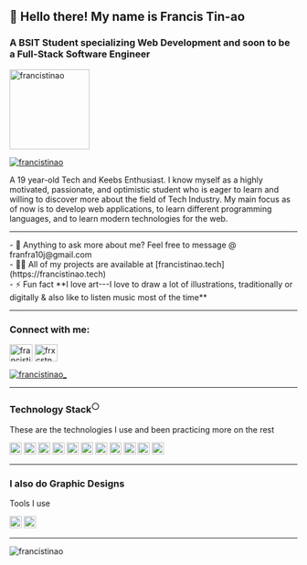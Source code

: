 <h2>👋 Hello there! My name is Francis Tin-ao</h2>
<h3>A BSIT Student specializing Web Development and soon to be a Full-Stack Software Engineer</h3>

<p> <img src="https://komarev.com/ghpvc/?username=francistinao&label=Profile%20views&color=0e75b6&style=flat" alt="francistinao" width="140"/> </p>

<p> <a href="https://github.com/ryo-ma/github-profile-trophy"><img src="https://github-profile-trophy.vercel.app/?username=francistinao" alt="francistinao" /></a> </p>

<p> A 19 year-old Tech and Keebs Enthusiast. I know myself as a highly motivated, passionate, and optimistic student who is eager to learn and willing to discover more about the field of Tech Industry. My main focus as of now is to develop web applications, to learn different programming languages, and to learn modern technologies for the web. </p>
<hr>
- 💬 Anything to ask more about me? Feel free to message @ franfra10j@gmail.com <br>
- 👨‍💻 All of my projects are available at [francistinao.tech](https://francistinao.tech) <br>
- ⚡ Fun fact **I love art---I love to draw a lot of illustrations, traditionally or digitally & also like to listen music most of the time**
<hr>
<h3 align="left">Connect with me:</h3>
<p align="left">
<a href="https://linkedin.com/in/francis-tin-ao-10050412a/" target="blank"><img align="center" src="https://raw.githubusercontent.com/rahuldkjain/github-profile-readme-generator/master/src/images/icons/Social/linked-in-alt.svg" alt="francistinao" height="30" width="40" /></a>
<a href="https://fb.com/frncstnao" target="blank"><img align="center" src="https://raw.githubusercontent.com/rahuldkjain/github-profile-readme-generator/master/src/images/icons/Social/facebook.svg" alt="frxcstn" height="30" width="40" /></a>
</p>
<p> <a href="https://twitter.com/francistinao_" target="blank"><img src="https://img.shields.io/twitter/follow/francistinao_?logo=twitter&style=for-the-badge" alt="francistinao_" /></a> </p>
<hr>
<h3 align="left">Technology Stack<sup>⚪<sup></h3>
<p>These are the technologies I use and been practicing more on the rest<p>
<a href="https://en.wikipedia.org/wiki/C_(programming_language)" title="C"><img src="https://github.com/get-icon/geticon/raw/master/icons/c.svg" alt="C" width="21px" height="21px"></a>
<a href="https://isocpp.org/" title="C++"><img src="https://github.com/get-icon/geticon/raw/master/icons/c-plusplus.svg" alt="C++" width="21px" height="21px"></a>
<a href="https://www.w3.org/TR/html5/" title="HTML5"><img src="https://github.com/get-icon/geticon/raw/master/icons/html-5.svg" alt="HTML5" width="21px" height="21px"></a>
<a href="https://www.w3.org/TR/CSS/" title="CSS3"><img src="https://github.com/get-icon/geticon/raw/master/icons/css-3.svg" alt="CSS3" width="21px" height="21px"></a>
<a href="https://developer.mozilla.org/en-US/docs/Web/JavaScript" title="JavaScript"><img src="https://github.com/get-icon/geticon/raw/master/icons/javascript.svg" alt="JavaScript" width="21px" height="21px"></a>
<a href="https://sass-lang.com/" title="Sass"><img src="https://github.com/get-icon/geticon/raw/master/icons/sass.svg" alt="Sass" width="21px" height="21px"></a>
<a href="https://getbootstrap.com/" title="Bootstrap"><img src="https://github.com/get-icon/geticon/raw/master/icons/bootstrap.svg" alt="Bootstrap" width="21px" height="21px"></a>
<a href="https://tailwindcss.com/" title="Tailwind CSS"><img src="https://github.com/get-icon/geticon/raw/master/icons/tailwindcss-icon.svg" alt="Tailwind CSS" width="21px" height="21px"></a>
 <a href="https://nodejs.org/" title="Node.js"><img src="https://github.com/get-icon/geticon/raw/master/icons/nodejs-icon.svg" alt="Node.js" width="21px" height="21px"></a>
<a href="https://www.npmjs.com/" title="npm"><img src="https://github.com/get-icon/geticon/raw/master/icons/npm.svg" alt="npm" width="21px" height="21px"></a>
<a href="https://git-scm.com/" title="Git"><img src="https://github.com/get-icon/geticon/raw/master/icons/git-icon.svg" alt="Git" width="21px" height="21px"></a>
<hr>
 <h3>I also do Graphic Designs</h3>
<p>Tools I use<p>
 <a href="https://www.adobe.com/products/photoshop.html" title="Adobe Photoshop"><img src="https://github.com/get-icon/geticon/raw/master/icons/adobe-photoshop.svg" alt="Adobe Photoshop" width="21px" height="21px"></a>
<a href="https://www.adobe.com/products/illustrator.html" title="Adobe Illustrator"><img src="https://github.com/get-icon/geticon/raw/master/icons/adobe-illustrator.svg" alt="Adobe Illustrator" width="21px" height="21px"></a>
  
<hr>
<p><img align="center" src="https://github-readme-stats.vercel.app/api/top-langs?username=francistinao&show_icons=true&locale=en&layout=compact" alt="francistinao" />
  
